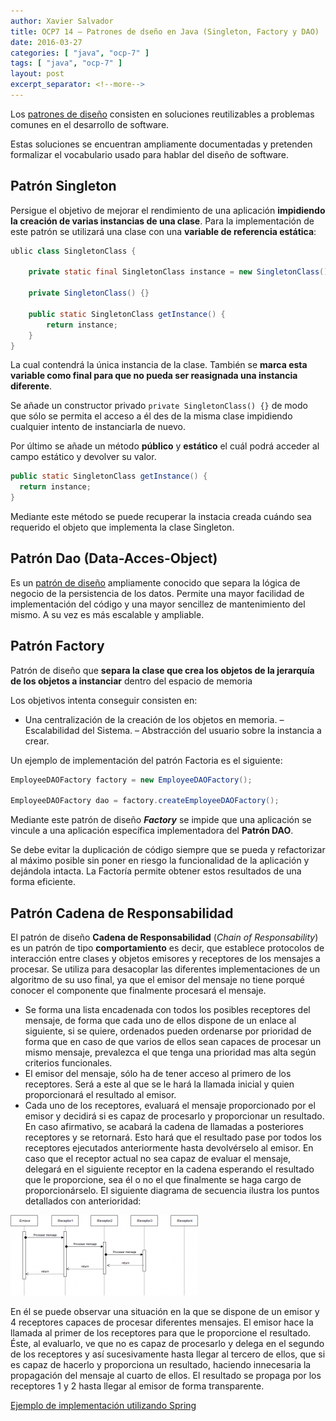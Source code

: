 ```yaml
---
author: Xavier Salvador
title: OCP7 14 – Patrones de dseño en Java (Singleton, Factory y DAO)
date: 2016-03-27
categories: [ "java", "ocp-7" ]
tags: [ "java", "ocp-7" ]
layout: post
excerpt_separator: <!--more-->
---
```


<!--more-->

Los [patrones de diseño](https://es.wikipedia.org/wiki/Patr%C3%B3n_de_dise%C3%B1o) consisten en soluciones reutilizables a problemas comunes en el desarrollo de software.

Estas soluciones se encuentran ampliamente documentadas y pretenden formalizar el vocabulario usado para hablar del diseño de software.

## Patrón Singleton

Persigue el objetivo de mejorar el rendimiento de una aplicación **impidiendo la creación de varias instancias de una clase**.
Para la implementación de este patrón se utilizará una clase con una **variable de referencia estática**:

```java
ublic class SingletonClass {
     
    private static final SingletonClass instance = new SingletonClass();
     
    private SingletonClass() {}
     
    public static SingletonClass getInstance() {
        return instance;
    }
}
```

La cual contendrá la única instancia de la clase. También se **marca esta variable como final para que no pueda ser reasignada  una instancia diferente**.

Se añade un constructor privado `private SingletonClass() {}` de modo que sólo se permita el acceso a él des de la misma clase impidiendo cualquier intento de instanciarla de nuevo.

Por último se añade un método **público** y **estático** el cuál podrá acceder al campo estático y devolver su valor.

```java
public static SingletonClass getInstance() {
  return instance; 
}
```

Mediante este método se puede recuperar la instacia creada cuándo sea requerido el objeto que implementa la clase Singleton.

## Patrón Dao (Data-Acces-Object)

Es un [patrón de diseño](https://es.wikipedia.org/wiki/Data_Access_Object) ampliamente conocido que separa la lógica de negocio de la persistencia de los datos.
Permite una mayor facilidad de implementación del código y una mayor sencillez de mantenimiento del mismo. A su vez es más escalable y ampliable.

## Patrón Factory

Patrón de diseño que **separa la clase que crea los objetos de la jerarquía de los objetos a instanciar** dentro del espacio de memoria

Los objetivos intenta conseguir consisten en:

- Una centralización de la creación de los objetos en memoria.
– Escalabilidad del Sistema.
– Abstracción del usuario sobre la instancia a crear.

Un ejemplo de implementación del patrón Factoria es el siguiente:

```java
EmployeeDAOFactory factory = new EmployeeDAOFactory();
 
EmployeeDAOFactory dao = factory.createEmployeeDAOFactory();
```

Mediante este patrón de diseño **_Factory_** se impide que una aplicación se vincule a una aplicación específica implementadora del **Patrón DAO**.

Se debe evitar la duplicación de código siempre que se pueda y refactorizar al máximo posible sin poner en riesgo la funcionalidad de la aplicación y dejándola intacta. La Factoría permite obtener estos resultados de una forma eficiente.

## Patrón Cadena de Responsabilidad

El patrón de diseño **Cadena de Responsabilidad** (_Chain of Responsability_) es un patrón de tipo **comportamiento** es decir, que establece protocolos de interacción entre clases y objetos emisores y receptores de los mensajes a procesar. Se utiliza para desacoplar las diferentes implementaciones de un algoritmo de su uso final, ya que el emisor del mensaje no tiene porqué conocer el componente que finalmente procesará el mensaje.

- Se forma una lista encadenada con todos los posibles receptores del mensaje, de forma que cada uno de ellos dispone de un enlace al siguiente, si se quiere, ordenados pueden ordenarse por prioridad de forma que en caso de que varios de ellos sean capaces de procesar un mismo mensaje, prevalezca el que tenga una prioridad mas alta según criterios funcionales.
- El emisor del mensaje, sólo ha de tener acceso al primero de los receptores. Será a este al que se le hará la llamada inicial y quien proporcionará el resultado al emisor.
- Cada uno de los receptores, evaluará el mensaje proporcionado por el emisor y decidirá si es capaz de procesarlo y proporcionar un resultado. En caso afirmativo, se acabará la cadena de llamadas a posteriores receptores y se retornará. Esto hará que el resultado pase por todos los receptores ejecutados anteriormente hasta devolvérselo al emisor. En caso que el receptor actual no sea capaz de evaluar el mensaje, delegará en el siguiente receptor en la cadena esperando el resultado que le proporcione, sea él o no el que finalmente se haga cargo de proporcionárselo.
El siguiente diagrama de secuencia ilustra los puntos detallados con anterioridad:

![](/assets/posts/java/ocp-7/2016-03-27-ocp7_14_patrones_de_diseno_en_java_fig1.png)

En él se puede observar una situación en la que se dispone de un emisor y 4 receptores capaces de procesar diferentes mensajes. El emisor hace la llamada al primer de los receptores para que le proporcione el resultado. Éste, al evaluarlo, ve que no es capaz de procesarlo y delega en el segundo de los receptores y así sucesivamente hasta llegar al tercero de ellos, que si es capaz de hacerlo y proporciona un resultado, haciendo innecesaria la propagación del mensaje al cuarto de ellos. El resultado se propaga por los receptores 1 y 2 hasta llegar al emisor de forma transparente.

[Ejemplo de implementación utilizando Spring](/spring/patterns/2015-12-07-patron_cadena_de_resposnabilidad_con_spring)
